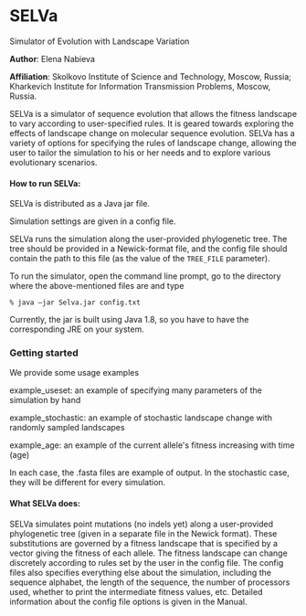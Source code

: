 # SELVa

Simulator of Evolution with Landscape Variation


**Author**: Elena Nabieva

**Affiliation**: Skolkovo Institute of Science and Technology, Moscow, Russia; Kharkevich Institute for Information Transmission Problems, Moscow, Russia.

SELVa is a simulator of sequence evolution that allows the fitness landscape to vary according to user-specified rules.  It is geared towards exploring the effects of landscape change on molecular sequence evolution.  SELVa has a variety of options for specifying the rules of landscape change, allowing the user to tailor the simulation to his or her needs and to explore various evolutionary scenarios.

#### How to run SELVa:
SELVa is distributed as a Java jar file.

Simulation settings are given in a config file.

SELVa runs the simulation along the user-provided phylogenetic tree.  The tree should be provided in a Newick-format file, and the config file should contain the path to this file (as the value of the `TREE_FILE` parameter).

To run the simulator, open the command line prompt, go to the directory where the above-mentioned files are and type

`% java –jar Selva.jar config.txt`

Currently, the jar is built using Java 1.8, so you have to have the corresponding JRE on your system.

### Getting started
We provide some usage examples

example_useset: an example of specifying many parameters of the simulation by hand

example_stochastic: an example of stochastic landscape change with randomly sampled landscapes

example_age: an example of the current allele's fitness increasing with time (age)


In each case, the .fasta files are example of output.  In the stochastic case, they will be different for every simulation.

#### What SELVa does:
SELVa simulates point mutations (no indels yet) along a user-provided phylogenetic tree (given in a separate file in the Newick format).  These substitutions are governed by a fitness landscape that is specified by a vector giving the fitness of each allele.  The fitness landscape can change discretely according to rules set by the user in the config file.  The config files also specifies everything else about the simulation, including the sequence alphabet, the length of the sequence, the number of processors used, whether to print the intermediate fitness values, etc.  Detailed information about the config file options is given in the Manual.
